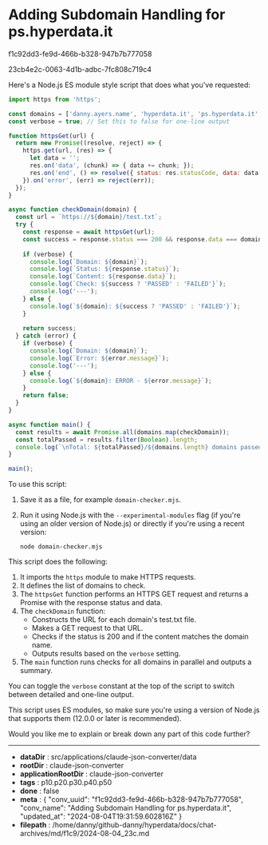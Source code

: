 # Adding Subdomain Handling for ps.hyperdata.it

f1c92dd3-fe9d-466b-b328-947b7b777058

23cb4e2c-0063-4d1b-adbc-7fc808c719c4

 Here's a Node.js ES module style script that does what you've requested:

```javascript
import https from 'https';

const domains = ['danny.ayers.name', 'hyperdata.it', 'ps.hyperdata.it', 'foaf-retro.hyperdata.it', 'elfquake.org', 'strandz.it', 'ps.strandz.it'];
const verbose = true; // Set this to false for one-line output

function httpsGet(url) {
  return new Promise((resolve, reject) => {
    https.get(url, (res) => {
      let data = '';
      res.on('data', (chunk) => { data += chunk; });
      res.on('end', () => resolve({ status: res.statusCode, data: data.trim() }));
    }).on('error', (err) => reject(err));
  });
}

async function checkDomain(domain) {
  const url = `https://${domain}/test.txt`;
  try {
    const response = await httpsGet(url);
    const success = response.status === 200 && response.data === domain;
    
    if (verbose) {
      console.log(`Domain: ${domain}`);
      console.log(`Status: ${response.status}`);
      console.log(`Content: ${response.data}`);
      console.log(`Check: ${success ? 'PASSED' : 'FAILED'}`);
      console.log('---');
    } else {
      console.log(`${domain}: ${success ? 'PASSED' : 'FAILED'}`);
    }
    
    return success;
  } catch (error) {
    if (verbose) {
      console.log(`Domain: ${domain}`);
      console.log(`Error: ${error.message}`);
      console.log('---');
    } else {
      console.log(`${domain}: ERROR - ${error.message}`);
    }
    return false;
  }
}

async function main() {
  const results = await Promise.all(domains.map(checkDomain));
  const totalPassed = results.filter(Boolean).length;
  console.log(`\nTotal: ${totalPassed}/${domains.length} domains passed the check.`);
}

main();
```

To use this script:

1. Save it as a file, for example `domain-checker.mjs`.
2. Run it using Node.js with the `--experimental-modules` flag (if you're using an older version of Node.js) or directly if you're using a recent version:

   ```
   node domain-checker.mjs
   ```

This script does the following:

1. It imports the `https` module to make HTTPS requests.
2. It defines the list of domains to check.
3. The `httpsGet` function performs an HTTPS GET request and returns a Promise with the response status and data.
4. The `checkDomain` function:
   - Constructs the URL for each domain's test.txt file.
   - Makes a GET request to that URL.
   - Checks if the status is 200 and if the content matches the domain name.
   - Outputs results based on the `verbose` setting.
5. The `main` function runs checks for all domains in parallel and outputs a summary.

You can toggle the `verbose` constant at the top of the script to switch between detailed and one-line output.

This script uses ES modules, so make sure you're using a version of Node.js that supports them (12.0.0 or later is recommended).

Would you like me to explain or break down any part of this code further?

---

* **dataDir** : src/applications/claude-json-converter/data
* **rootDir** : claude-json-converter
* **applicationRootDir** : claude-json-converter
* **tags** : p10.p20.p30.p40.p50
* **done** : false
* **meta** : {
  "conv_uuid": "f1c92dd3-fe9d-466b-b328-947b7b777058",
  "conv_name": "Adding Subdomain Handling for ps.hyperdata.it",
  "updated_at": "2024-08-04T19:31:59.602816Z"
}
* **filepath** : /home/danny/github-danny/hyperdata/docs/chat-archives/md/f1c9/2024-08-04_23c.md